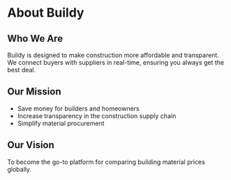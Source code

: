 # About Buildy

## Who We Are
Buildy is designed to make construction more affordable and transparent.  
We connect buyers with suppliers in real-time, ensuring you always get the best deal.

## Our Mission
- Save money for builders and homeowners
- Increase transparency in the construction supply chain
- Simplify material procurement

## Our Vision
To become the go-to platform for comparing building material prices globally.
